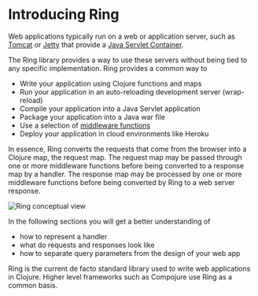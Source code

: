 # Introducing Ring
Web applications typically run on a web or application server, such as [Tomcat](http://tomcat.apache.org/) or [Jetty](http://www.eclipse.org/jetty/) that provide a [Java Servlet Container](https://en.wikipedia.org/wiki/Java_servlet).

The Ring library provides a way to use these servers without being tied to any specific implementation.  Ring provides a common way to

* Write your application using Clojure functions and maps
* Run your application in an auto-reloading development server (wrap-reload)
* Compile your application into a Java Servlet application
* Package your application into a Java war file
* Use a selection of [middleware functions](https://github.com/ring-clojure/ring/wiki/Standard-middleware)
* Deploy your application in cloud environments like Heroku

In essence, Ring converts the requests that come from the browser into a Clojure map, the request map.  The request map may be passed through one or more middleware functions before being converted to a response map by a handler.  The response map may be processed by one or more middleware functions before being converted by Ring to a web server response.

![Ring conceptual view](../images/clojure-ring-concept.png)

In the following sections you will get a better understanding of

  - how to represent a handler
  - what do requests and responses look like
  - how to separate query parameters from the design of your web app

Ring is the current de facto standard library used to write web applications in Clojure. Higher level frameworks such as Compojure use Ring as a common basis.
